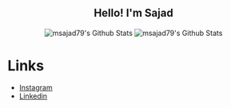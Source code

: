 <div align="center">
  <h2>Hello! I'm Sajad</h2>
</div>

<div align="center">
  <img align="center" src="https://github-readme-stats.vercel.app/api?username=msajad79&line_height=20&title_color=7A7ADB&icon_color=2234AE&text_color=D3D3D3&bg_color=0,000000,130F40" alt="msajad79's Github Stats">

  <img align="center" src="https://github-readme-stats.vercel.app/api/top-langs/?username=msajad79&line_height=20&title_color=7A7ADB&icon_color=2234AE&text_color=D3D3D3&bg_color=0,000000,130F40" alt="msajad79's Github Stats">
</div>

# Links
- [Instagram](https://www.instagram.com/m.sajad79/)
- [Linkedin](https://www.linkedin.com/in/mohammad-sajad-khanbabaei-1b1032215/)

<!--
**msajad79/msajad79** is a ✨ _special_ ✨ repository because its `README.md` (this file) appears on your GitHub profile.

Here are some ideas to get you started:

- 🔭 I’m currently working on ...
- 🌱 I’m currently learning ...
- 👯 I’m looking to collaborate on ...
- 🤔 I’m looking for help with ...
- 💬 Ask me about ...
- 📫 How to reach me: ...
- 😄 Pronouns: ...
- ⚡ Fun fact: ...
-->
